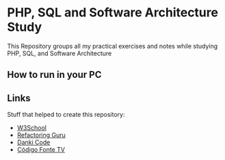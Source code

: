 # PHP, SQL and Software Architecture Study
 
 This Repository groups all my practical exercises and notes while studying PHP, SQL, and Software Architecture
 
 ## How to run in your PC
 
 
 ## Links
 Stuff that helped to create this repository: <br>
 - [W3School](https://www.w3schools.com/default.asp)
 - [Refactoring Guru](https://refactoring.guru/)
 - [Danki Code](https://cursos.dankicode.com/)
 - [Código Fonte TV](https://www.youtube.com/user/codigofontetv)
